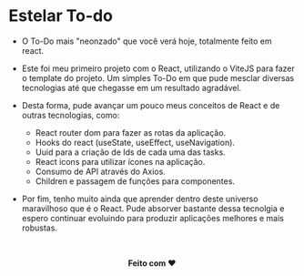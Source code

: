 # Estelar To-do

- O To-Do mais "neonzado" que você verá hoje, totalmente feito em react.
- Este foi meu primeiro projeto com o React, utilizando o ViteJS para fazer o template do projeto. Um simples To-Do em que pude mesclar diversas tecnologias até que chegasse em um resultado agradável.
- Desta forma, pude avançar um pouco meus conceitos de React e de outras tecnologias, como:
    - React router dom para fazer as rotas da aplicação.
    - Hooks do react (useState, useEffect, useNavigation).
    - Uuid para a criação de Ids de cada uma das tasks.
    - React icons para utilizar ícones na aplicação.
    - Consumo de API através do Axios.
    - Children e passagem de funções para componentes.

- Por fim, tenho muito ainda que aprender dentro deste universo maravilhoso que é o React. Pude absorver bastante dessa tecnolgia e espero continuar evoluindo para produzir aplicações melhores e mais robustas.

<br>
<p align="center"> <b>Feito com ❤</b></p>